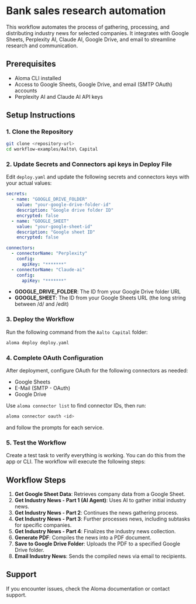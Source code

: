 # Bank sales research automation

This workflow automates the process of gathering, processing, and distributing industry news for selected companies. It integrates with Google Sheets, Perplexity AI, Claude AI, Google Drive, and email to streamline research and communication.

## Prerequisites

- Aloma CLI installed
- Access to Google Sheets, Google Drive, and email (SMTP OAuth) accounts
- Perplexity AI and Claude AI API keys

## Setup Instructions

### 1. Clone the Repository

```bash
git clone <repository-url>
cd workflow-examples/Aalto\ Capital
```

### 2. Update Secrets and Connectors api keys in Deploy File

Edit `deploy.yaml` and update the following secrets and connectors keys with your actual values:

```yaml
secrets:
  - name: "GOOGLE_DRIVE_FOLDER"
    value: "your-google-drive-folder-id"
    description: "Google drive folder ID"
    encrypted: false
  - name: "GOOGLE_SHEET"
    value: "your-google-sheet-id"
    description: "Google sheet ID"
    encrypted: false

connectors:
  - connectorName: "Perplexity"
    config:
      apiKey: "*******"
  - connectorName: "Claude-ai"
    config:
      apiKey: "*******"
```


- **GOOGLE_DRIVE_FOLDER**: The ID from your Google Drive folder URL
- **GOOGLE_SHEET**: The ID from your Google Sheets URL (the long string between /d/ and /edit)

### 3. Deploy the Workflow

Run the following command from the `Aalto Capital` folder:

```bash
aloma deploy deploy.yaml
```

### 4. Complete OAuth Configuration

After deployment, configure OAuth for the following connectors as needed:

- Google Sheets
- E-Mail (SMTP - OAuth)
- Google Drive

Use `aloma connector list` to find connector IDs, then run:

```bash
aloma connector oauth <id>
```

and follow the prompts for each service.

### 5. Test the Workflow

Create a test task to verify everything is working. You can do this from the app or CLI. The workflow will execute the following steps:

## Workflow Steps

1. **Get Google Sheet Data**: Retrieves company data from a Google Sheet.
2. **Get Industry News - Part 1 (AI Agent)**: Uses AI to gather initial industry news.
3. **Get Industry News - Part 2**: Continues the news gathering process.
4. **Get Industry News - Part 3**: Further processes news, including subtasks for specific companies.
5. **Get Industry News - Part 4**: Finalizes the industry news collection.
6. **Generate PDF**: Compiles the news into a PDF document.
7. **Save to Google Drive Folder**: Uploads the PDF to a specified Google Drive folder.
8. **Email Industry News**: Sends the compiled news via email to recipients.

## Support

If you encounter issues, check the Aloma documentation or contact support. 
